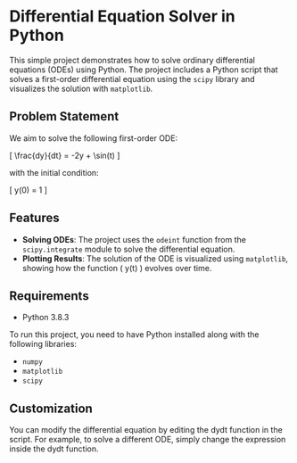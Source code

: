 # Differential Equation Solver in Python

This simple project demonstrates how to solve ordinary differential equations (ODEs) using Python. The project includes a Python script that solves a first-order differential equation using the `scipy` library and visualizes the solution with `matplotlib`.

## Problem Statement

We aim to solve the following first-order ODE:

\[ \frac{dy}{dt} = -2y + \sin(t) \]

with the initial condition:

\[ y(0) = 1 \]

## Features

- **Solving ODEs**: The project uses the `odeint` function from the `scipy.integrate` module to solve the differential equation.
- **Plotting Results**: The solution of the ODE is visualized using `matplotlib`, showing how the function \( y(t) \) evolves over time.


## Requirements

* Python 3.8.3
  
To run this project, you need to have Python installed along with the following libraries:

- `numpy`
- `matplotlib`
- `scipy`



## Customization

You can modify the differential equation by editing the dydt function in the script. For example, to solve a different ODE, simply change the expression inside the dydt function.
